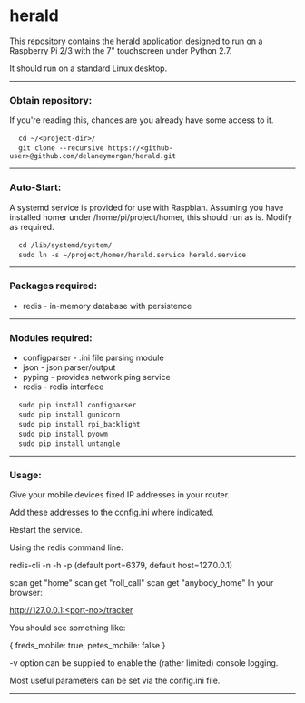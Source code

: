 # herald
This repository contains the herald application designed to run on a Raspberry Pi 2/3 with the 7" touchscreen under Python 2.7.

It should run on a standard Linux desktop.

---
### Obtain repository:
If you're reading this, chances are you already have some access to it.

&nbsp;&nbsp;&nbsp;&nbsp;`cd ~/<project-dir>/`  
&nbsp;&nbsp;&nbsp;&nbsp;`git clone --recursive https://<github-user>@github.com/delaneymorgan/herald.git`

---
### Auto-Start:
A systemd service is provided for use with Raspbian.  Assuming you have installed homer under /home/pi/project/homer, this should run as is.  Modify as required.

&nbsp;&nbsp;&nbsp;&nbsp;`cd /lib/systemd/system/`  
&nbsp;&nbsp;&nbsp;&nbsp;`sudo ln -s ~/project/homer/herald.service herald.service`  

---
### Packages required:
* redis - in-memory database with persistence

---
### Modules required:
* configparser - .ini file parsing module
* json - json parser/output
* pyping - provides network ping service
* redis - redis interface

&nbsp;&nbsp;&nbsp;&nbsp;`sudo pip install configparser`  
&nbsp;&nbsp;&nbsp;&nbsp;`sudo pip install gunicorn`  
&nbsp;&nbsp;&nbsp;&nbsp;`sudo pip install rpi_backlight`  
&nbsp;&nbsp;&nbsp;&nbsp;`sudo pip install pyowm`  
&nbsp;&nbsp;&nbsp;&nbsp;`sudo pip install untangle`  

---
### Usage:
Give your mobile devices fixed IP addresses in your router.

Add these addresses to the config.ini where indicated.

Restart the service.

Using the redis command line:

redis-cli -n <dbno> -h <host> -p <port>         (default port=6379, default host=127.0.0.1)

scan get "home"
scan get "roll_call"
scan get "anybody_home"
In your browser:

http://127.0.0.1:<port-no>/tracker

You should see something like:

{
    freds_mobile: true,
    petes_mobile: false
}

-v option can be supplied to enable the (rather limited) console logging.

Most useful parameters can be set via the config.ini file.

---
